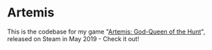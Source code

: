 # Artemis

This is the codebase for my game "[Artemis: God-Queen of the Hunt](https://store.steampowered.com/app/1081850/Artemis_GodQueen_of_The_Hunt/)", released on Steam in May 2019 - Check it out!


